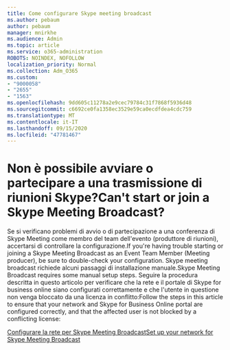 ```yaml
---
title: Come configurare Skype meeting broadcast
ms.author: pebaum
author: pebaum
manager: mnirkhe
ms.audience: Admin
ms.topic: article
ms.service: o365-administration
ROBOTS: NOINDEX, NOFOLLOW
localization_priority: Normal
ms.collection: Adm_O365
ms.custom:
- "9000058"
- "2655"
- "1563"
ms.openlocfilehash: 9dd605c11278a2e9cec79784c31f7868f5936d48
ms.sourcegitcommit: c6692ce0fa1358ec3529e59ca0ecdfdea4cdc759
ms.translationtype: MT
ms.contentlocale: it-IT
ms.lasthandoff: 09/15/2020
ms.locfileid: "47781467"
---
```

# <a name="cant-start-or-join-a-skype-meeting-broadcast"></a><span data-ttu-id="58647-102">Non è possibile avviare o partecipare a una trasmissione di riunioni Skype?</span><span class="sxs-lookup"><span data-stu-id="58647-102">Can't start or join a Skype Meeting Broadcast?</span></span>

<span data-ttu-id="58647-103">Se si verificano problemi di avvio o di partecipazione a una conferenza di Skype Meeting come membro del team dell'evento (produttore di riunioni), accertarsi di controllare la configurazione.</span><span class="sxs-lookup"><span data-stu-id="58647-103">If you're having trouble starting or joining a Skype Meeting Broadcast as an Event Team Member (Meeting producer), be sure to double-check your configuration.</span></span> <span data-ttu-id="58647-104">Skype meeting broadcast richiede alcuni passaggi di installazione manuale.</span><span class="sxs-lookup"><span data-stu-id="58647-104">Skype Meeting Broadcast requires some manual setup steps.</span></span> <span data-ttu-id="58647-105">Seguire la procedura descritta in questo articolo per verificare che la rete e il portale di Skype for business online siano configurati correttamente e che l'utente in questione non venga bloccato da una licenza in conflitto:</span><span class="sxs-lookup"><span data-stu-id="58647-105">Follow the steps in this article to ensure that your network and Skype for Business Online portal are configured correctly, and that the affected user is not blocked by a conflicting license:</span></span>

[<span data-ttu-id="58647-106">Configurare la rete per Skype Meeting Broadcast</span><span class="sxs-lookup"><span data-stu-id="58647-106">Set up your network for Skype Meeting Broadcast</span></span>](https://docs.microsoft.com/SkypeForBusiness/set-up-your-network-for-skype-meeting-broadcast/set-up-your-network-for-skype-meeting-broadcast)